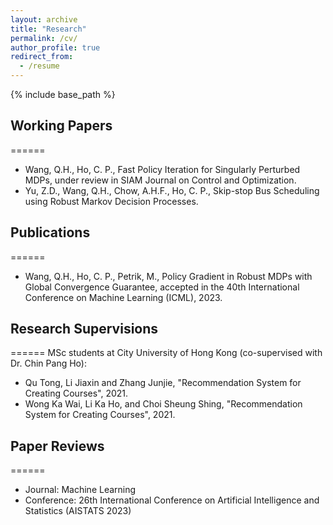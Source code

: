 ```yaml
---
layout: archive
title: "Research"
permalink: /cv/
author_profile: true
redirect_from:
  - /resume
---
```


{% include base_path %}

## Working Papers
======
- Wang, Q.H., Ho, C. P., Fast Policy Iteration for Singularly Perturbed MDPs, under review in SIAM Journal on Control and Optimization.
- Yu, Z.D., Wang, Q.H., Chow, A.H.F., Ho, C. P., Skip-stop Bus Scheduling using Robust Markov Decision Processes.

## Publications
======
- Wang, Q.H., Ho, C. P., Petrik, M., Policy Gradient in Robust MDPs with Global Convergence Guarantee, accepted in the 40th International Conference on Machine Learning (ICML), 2023.
  
## Research Supervisions
======
MSc students at City University of Hong Kong (co-supervised with Dr. Chin Pang Ho):
- Qu Tong, Li Jiaxin and Zhang Junjie, "Recommendation System for Creating Courses", 2021.
- Wong Ka Wai, Li Ka Ho, and Choi Sheung Shing, "Recommendation System for Creating Courses", 2021.

## Paper Reviews
======
- Journal: Machine Learning
- Conference: 26th International Conference on Artificial Intelligence and Statistics (AISTATS 2023)
